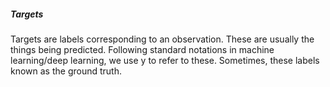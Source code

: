    ##### Targets
   Targets are labels corresponding to an observation. These are usually the things being predicted.  Following standard notations in machine learning/deep learning, we use y to refer to these. Sometimes, these labels known as the ground truth.